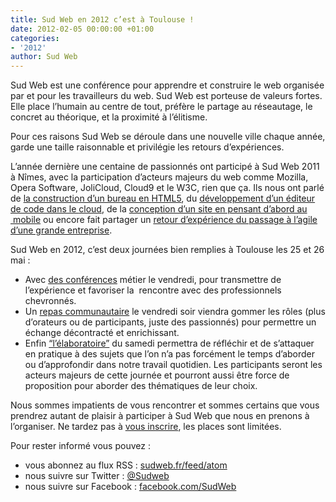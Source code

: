 ```yaml
---
title: Sud Web en 2012 c’est à Toulouse !
date: 2012-02-05 00:00:00 +01:00
categories:
- '2012'
author: Sud Web
---
```


Sud Web est une conférence pour apprendre et construire le web organisée par et pour les travailleurs du web. Sud Web est porteuse de valeurs fortes. Elle place l’humain au centre de tout, préfère le partage au réseautage, le concret au théorique, et la proximité à l’élitisme.

Pour ces raisons Sud Web se déroule dans une nouvelle ville chaque année, garde une taille raisonnable et privilégie les retours d’expériences.

L&rsquo;année dernière une centaine de passionnés ont participé à Sud Web 2011 à Nîmes, avec la participation d&rsquo;acteurs majeurs du web comme Mozilla, <span lang="en">Opera Software</span>, <span lang="en">JoliCloud</span>, <span lang="en">Cloud9</span> et le <abbr>W3C</abbr>, rien que ça. Ils nous ont parlé de [la construction d’un bureau en <abbr>HTML5</abbr>][1], du [développement d’un éditeur de code dans le <span lang="en">cloud</span>][2], de la [conception d’un site en pensant d&rsquo;abord au  mobile][3] ou encore fait partager un [retour d&rsquo;expérience du passage à l&rsquo;agile d&rsquo;une grande entreprise][4].

Sud Web en 2012, c&rsquo;est deux journées bien remplies à Toulouse les 25 et 26 mai :

* Avec [des conférences][5] métier le vendredi, pour transmettre de l&rsquo;expérience et favoriser la  rencontre avec des professionnels chevronnés.
* Un [repas communautaire][6] le vendredi soir viendra gommer les rôles (plus d’orateurs ou de participants, juste des passionnés) pour permettre un échange décontracté et enrichissant.
* Enfin [“l&rsquo;élaboratoire”][7] du samedi permettra de réfléchir et de s&rsquo;attaquer en pratique à des sujets que l’on n’a pas forcément le temps d’aborder ou d’approfondir dans notre travail quotidien. Les participants seront les acteurs majeurs de cette journée et pourront aussi être force de proposition pour aborder des thématiques de leur choix.

Nous sommes impatients de vous rencontrer et sommes certains que vous prendrez autant de plaisir à participer à Sud Web que nous en prenons à l&rsquo;organiser. Ne tardez pas à [vous inscrire][8], les places sont limitées.

Pour rester informé vous pouvez :

* vous abonnez au flux <abbr>RSS</abbr> : [sudweb.fr/feed/atom][9]
* nous suivre sur <span lang="en">Twitter</span> : [@Sudweb][10]
* nous suivre sur <span lang="en">Facebook</span> : <a href="http://facebook.com/SudWeb" target="_blank">facebook.com/SudWeb</a>

 [1]: https://www.youtube.com/watch?v=0rbY6q5Z7Lw
 [2]: https://www.youtube.com/watch?v=MMqApS8mF-Q
 [3]: https://www.youtube.com/watch?v=zv8aNba3AkM
 [4]: https://www.youtube.com/watch?v=WZjP9_Unxcs
 [5]: https://sudweb.fr/2012/schedule/conferences/
 [6]: https://sudweb.fr/2012/schedule/repas-communautaire/
 [7]: https://sudweb.fr/2012/schedule/elaboratoire/
 [8]: https://sudweb.fr/2012/inscription/
 [9]: https://sudweb.fr/blog/feed.xml
 [10]: https://twitter.com/SudWeb
